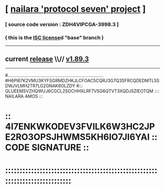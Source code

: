 
# [ [nailara 'protocol seven' project](http://nailara.network/) ]

### [ source code version : ZDH4VIPCGA-3998.3 ]

### ( this is the [ISC license](license)d "base" branch )
---
## current [release](https://github.com/nailara-technologies/protocol-7/releases) \\\\// [v1.89.3](https://github.com/nailara-technologies/protocol-7/releases/tag/v1.89.3)
---
#.............................................................................
#H6PI67K2VMU3KYFSGRMDZHKJLCFOAC5CQRJ3G7Q3SFRCQDEDMTL5SDWJVLMH2TR7LG2GNAK6OLZDY
#::: QLUEEMSVZHQWUJ6CGCL2SOCHHXLRF7VSG6QTVT3XQDJ5ZIEOTQM :::: NAILARA AMOS :::
# :: 4I7ENKWKODEV3FVILK6W3HC2JPE2RO3OPSJHWMS5KH6IO7JI6YAI :: CODE SIGNATURE ::
# ::::::::::::::::::::::::::::::::::::::::::::::::::::::::::::::::::::::::::::
